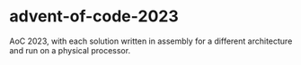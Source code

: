 # advent-of-code-2023
AoC 2023, with each solution written in assembly for a different architecture and run on a physical processor.
